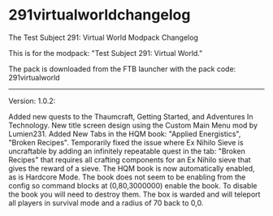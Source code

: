 # 291virtualworldchangelog
The Test Subject 291: Virtual World Modpack Changelog

This is for the modpack: "Test Subject 291: Virtual World."

The pack is downloaded from the FTB launcher with the pack code: 291virtualworld

-------------------------------------------------------------------------------------------------------------------

Version: 1.0.2:

  Added new quests to the Thaumcraft, Getting Started, and Adventures In Technology.
  New title screen design using the Custom Main Menu mod by Lumien231.
  Added New Tabs in the HQM book: "Applied Energistics", "Broken Recipes".
  Temporarily fixed the issue where Ex Nihilo Sieve is uncraftable by adding an infinitely repeatable quest in the tab: "Broken      Recipes" that requires all crafting components for an Ex Nihilo sieve that gives the reward of a sieve.
  The HQM book is now automatically enabled, as is Hardcore Mode. The book does not seem to be enabling from the config so            command blocks at (0,80,3000000) enable the book. To disable the book you will need to destroy them. The box is warded and       will teleport all players in survival mode and a radius of 70 back to 0,0.
